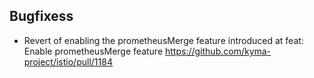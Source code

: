 ## Bugfixess
- Revert of enabling the prometheusMerge feature introduced at feat: Enable prometheusMerge feature https://github.com/kyma-project/istio/pull/1184
